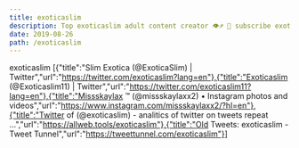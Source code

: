 ```yaml
---
title: exoticaslim
description: Top exoticaslim adult content creator 👁♐️ 👑 subscribe exoticaslim to my porn site below IG exoticaslim
date: 2019-08-26
path: /exoticaslim
---
```


exoticaslim
[{"title":"Slim Exotica (@ExoticaSlim) | Twitter","url":"https://twitter.com/exoticaslim?lang=en"},{"title":"Exoticaslim (@Exoticaslim11) | Twitter","url":"https://twitter.com/exoticaslim11?lang=en"},{"title":"Missskaylax ™ (@missskaylaxx2) • Instagram photos and videos","url":"https://www.instagram.com/missskaylaxx2/?hl=en"},{"title":"Twitter of (@exoticaslim) - analitics of twitter on tweets repeat ...","url":"https://allweb.tools/exoticaslim"},{"title":"Old Tweets: exoticaslim - Tweet Tunnel","url":"https://tweettunnel.com/exoticaslim"}]

